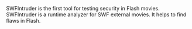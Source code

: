 SWFIntruder is the first tool for testing security in Flash movies.
SWFIntruder is a runtime analyzer for SWF external movies. It helps to find flaws in Flash.